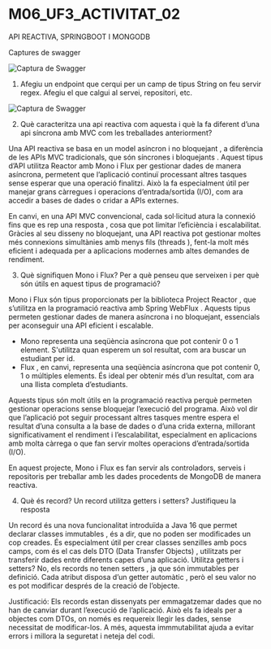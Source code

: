 # M06_UF3_ACTIVITAT_02
API REACTIVA, SPRINGBOOT I MONGODB

Captures de swagger

![Captura de Swagger](img/endpoints.png)

1. Afegiu un endpoint que cerqui per un camp de tipus String on feu servir regex. Afegiu el que calgui al servei, repositori, etc.

![Captura de Swagger](img/endpointafegit.png)

2. Què caracteritza una api reactiva com aquesta i què la fa diferent d’una api síncrona amb MVC com les treballades anteriorment?

Una API reactiva se basa en un model asíncron i no bloquejant , a diferència de les APIs MVC tradicionals, que són síncrones i bloquejants . Aquest tipus d’API utilitza Reactor amb Mono i Flux per gestionar dades de manera asíncrona, permetent que l’aplicació continuï processant altres tasques sense esperar que una operació finalitzi. Això la fa especialment útil per manejar grans càrregues i operacions d’entrada/sortida (I/O), com ara accedir a bases de dades o cridar a APIs externes.

En canvi, en una API MVC convencional, cada sol·licitud atura la connexió fins que es rep una resposta , cosa que pot limitar l’eficiència i escalabilitat. Gràcies al seu disseny no bloquejant, una API reactiva pot gestionar moltes més connexions simultànies amb menys fils (threads ), fent-la molt més eficient i adequada per a aplicacions modernes amb altes demandes de rendiment.

3. Què signifiquen Mono i Flux? Per a què penseu que serveixen i per què són útils en aquest tipus de programació?

Mono i Flux són tipus proporcionats per la biblioteca Project Reactor , que s’utilitza en la programació reactiva amb Spring WebFlux . Aquests tipus permeten gestionar dades de manera asíncrona i no bloquejant, essencials per aconseguir una API eficient i escalable.

- Mono representa una seqüència asíncrona que pot contenir 0 o 1 element. S'utilitza quan esperem un sol resultat, com ara buscar un estudiant per id.
- Flux , en canvi, representa una seqüència asíncrona que pot contenir 0, 1 o múltiples elements. És ideal per obtenir més d’un resultat, com ara una llista completa d’estudiants.

Aquests tipus són molt útils en la programació reactiva perquè permeten gestionar operacions sense bloquejar l’execució del programa. Això vol dir que l’aplicació pot seguir processant altres tasques mentre espera el resultat d’una consulta a la base de dades o d’una crida externa, millorant significativament el rendiment i l’escalabilitat, especialment en aplicacions amb molta càrrega o que fan servir moltes operacions d’entrada/sortida (I/O).

En aquest projecte, Mono i Flux es fan servir als controladors, serveis i repositoris per treballar amb les dades procedents de MongoDB de manera reactiva.

4. Què és record? Un record utilitza getters i setters? Justifiqueu la resposta

Un record és una nova funcionalitat introduïda a Java 16 que permet declarar classes immutables , és a dir, que no poden ser modificades un cop creades. És especialment útil per crear classes senzilles amb pocs camps, com és el cas dels DTO (Data Transfer Objects) , utilitzats per transferir dades entre diferents capes d’una aplicació.
Utilitza getters i setters?
No, els records no tenen setters , ja que són immutables per definició. Cada atribut disposa d’un getter automàtic , però el seu valor no es pot modificar després de la creació de l’objecte.

Justificació:
Els records estan dissenyats per emmagatzemar dades que no han de canviar durant l’execució de l’aplicació. Això els fa ideals per a objectes com DTOs, on només es requereix llegir les dades, sense necessitat de modificar-los. A més, aquesta immmutabilitat ajuda a evitar errors i millora la seguretat i neteja del codi.